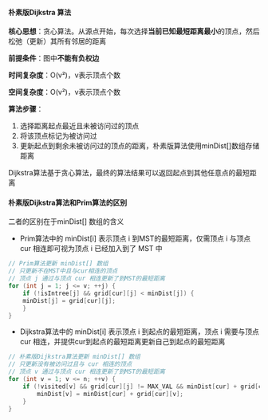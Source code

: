 #### 朴素版Dijkstra 算法

**核心思想**：贪心算法。从源点开始，每次选择**当前已知最短距离最小**的顶点，然后松弛（更新）其所有邻居的距离

**前提条件**：图中**不能有负权边**

**时间复杂度**：O(v²)，v表示顶点个数

**空间复杂度**：O(v²)，v表示顶点个数

**算法步骤**：

1. 选择距离起点最近且未被访问过的顶点
2. 将该顶点标记为被访问过
3. 更新起点到剩余未被访问过的顶点的距离，朴素版算法使用minDist[]数组存储距离

Dijkstra算法基于贪心算法，最终的算法结果可以返回起点到其他任意点的最短距离

#### 朴素版Dijkstra算法和Prim算法的区别

二者的区别在于minDist[] 数组的含义

* Prim算法中的 minDist[i] 表示顶点 i 到MST的最短距离，仅需顶点 i 与顶点 cur 相连即可视为顶点 i 已经加入到了 MST 中

```cpp
// Prim算法更新 minDist[] 数组
// 只更新不在MST中且与cur相连的顶点
// 顶点 j 通过与顶点 cur 相连更新了到MST的最短距离
for (int j = 1; j <= v; ++j) {
    if (!isIntree[j] && grid[cur][j] < minDist[j]) {
  	minDist[j] = grid[cur][j];
    }
}

```

* Dijkstra算法中的 minDist[i] 表示顶点 i 到起点的最短距离，顶点 i 需要与顶点 cur 相连，并提供cur到起点的最短距离更新自己到起点的最短距离

```cpp
// 朴素版Dijkstra算法更新 minDist[] 数组
// 只更新没有被访问过且与 cur 相连的顶点
// 顶点 v 通过与顶点 cur 相连更新了到MST的最短距离
for (int v = 1; v <= n; ++v) {
    if (!visited[v] && grid[cur][j] != MAX_VAL && minDist[cur] + grid[cur][v] < minDist[v]) {
        minDist[v] = minDist[cur] + grid[cur][v]; 
    }
}
```
